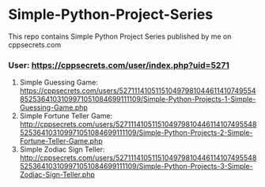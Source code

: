 # Simple-Python-Project-Series
This repo contains Simple Python Project Series published by me on cppsecrets.com
### User: https://cppsecrets.com/user/index.php?uid=5271

1. Simple Guessing Game: https://cppsecrets.com/users/5271114105115104979810446114107495548525364103109971051084699111109/Simple-Python-Projects-1-Simple-Guessing-Game.php
2. Simple Fortune Teller Game: http://cppsecrets.com/users/5271114105115104979810446114107495548525364103109971051084699111109/Simple-Python-Projects-2-Simple-Fortune-Teller-Game.php
3. Simple Zodiac Sign Teller: http://cppsecrets.com/users/5271114105115104979810446114107495548525364103109971051084699111109/Simple-Python-Projects-3-Simple-Zodiac-Sign-Teller.php
